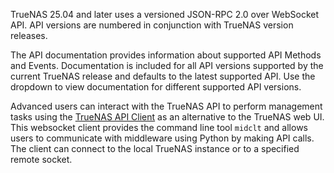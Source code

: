 &NewLine;

TrueNAS 25.04 and later uses a versioned JSON-RPC 2.0 over WebSocket API.
API versions are numbered in conjunction with TrueNAS version releases.

The API documentation provides information about supported API Methods and Events.
Documentation is included for all API versions supported by the current TrueNAS release and defaults to the latest supported API.
Use the dropdown to view documentation for different supported API versions.

Advanced users can interact with the TrueNAS API to perform management tasks using the [TrueNAS API Client](https://github.com/truenas/api_client) as an alternative to the TrueNAS web UI.
This websocket client provides the command line tool `midclt` and allows users to communicate with middleware using Python by making API calls.
The client can connect to the local TrueNAS instance or to a specified remote socket.
